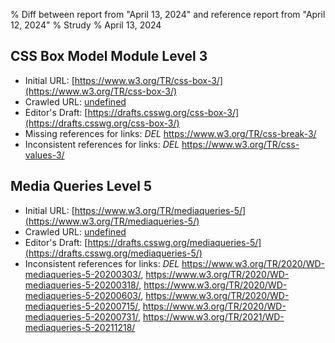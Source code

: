 % Diff between report from "April 13, 2024" and reference report from "April 12, 2024"
% Strudy
% April 13, 2024

## CSS Box Model Module Level 3

- Initial URL: [https://www.w3.org/TR/css-box-3/](https://www.w3.org/TR/css-box-3/)
- Crawled URL: [undefined](undefined)
- Editor's Draft: [https://drafts.csswg.org/css-box-3/](https://drafts.csswg.org/css-box-3/)
- Missing references for links: *DEL* https://www.w3.org/TR/css-break-3/
- Inconsistent references for links: *DEL* https://www.w3.org/TR/css-values-3/


## Media Queries Level 5

- Initial URL: [https://www.w3.org/TR/mediaqueries-5/](https://www.w3.org/TR/mediaqueries-5/)
- Crawled URL: [undefined](undefined)
- Editor's Draft: [https://drafts.csswg.org/mediaqueries-5/](https://drafts.csswg.org/mediaqueries-5/)
- Inconsistent references for links: *DEL* https://www.w3.org/TR/2020/WD-mediaqueries-5-20200303/, https://www.w3.org/TR/2020/WD-mediaqueries-5-20200318/, https://www.w3.org/TR/2020/WD-mediaqueries-5-20200603/, https://www.w3.org/TR/2020/WD-mediaqueries-5-20200715/, https://www.w3.org/TR/2020/WD-mediaqueries-5-20200731/, https://www.w3.org/TR/2021/WD-mediaqueries-5-20211218/



